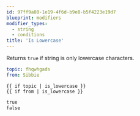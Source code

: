 ```yaml
---
id: 97ff9a80-1e19-4f6d-b9e8-b5f4223e19d7
blueprint: modifiers
modifier_types:
  - string
  - conditions
title: 'Is Lowercase'
---
```

Returns `true` if string is only lowercase characters.

```yaml
topic: fhqwhgads
from: Sibbie
```

```
{{ if topic | is_lowercase }}
{{ if from | is_lowercase }}
```

```html
true
false
```
